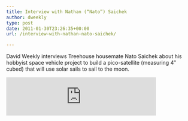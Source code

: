 ```yaml
---
title: Interview with Nathan (“Nato”) Saichek
author: dweekly
type: post
date: 2011-01-30T23:26:35+00:00
url: /interview-with-nathan-nato-saichek/

---
```

David Weekly interviews Treehouse housemate Nato Saichek about his hobbyist space vehicle project to build a pico-satellite (measuring 4&#8243; cubed) that will use solar sails to sail to the moon.

<iframe src="https://anchor.fm/dweekly/embed/episodes/Nathan-Nato-Saichek-ei6tvo" height="102px" width="400px" frameborder="0" scrolling="no"></iframe>
